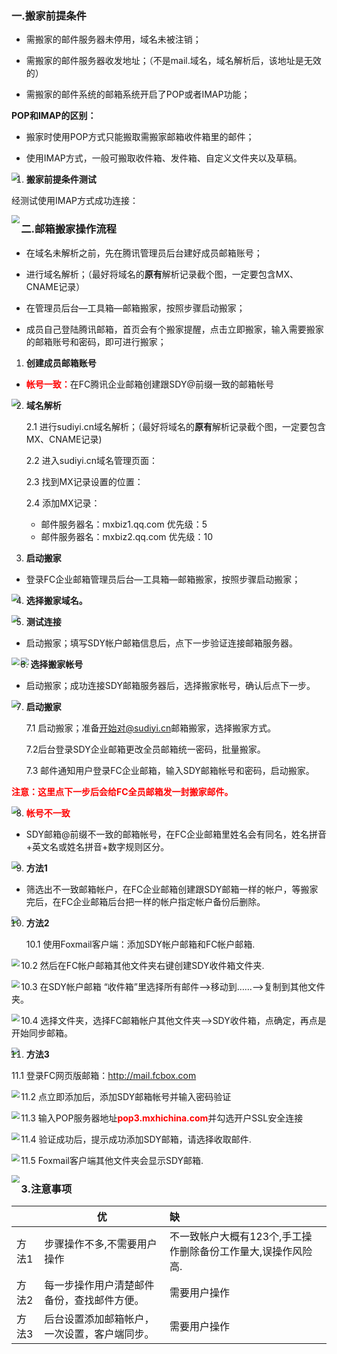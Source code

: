 ### 一.**搬家前提条件**

- 需搬家的邮件服务器未停用，域名未被注销；

- 需搬家的邮件服务器收发地址；（不是mail.域名，域名解析后，该地址是无效的）

- 需搬家的邮件系统的邮箱系统开启了POP或者IMAP功能；

**POP和IMAP的区别：**

- 搬家时使用POP方式只能搬取需搬家邮箱收件箱里的邮件；

- 使用IMAP方式，一般可搬取收件箱、发件箱、自定义文件夹以及草稿。

<img src=".\typora-user-images\image-20200720133355977.png" style="zoom:80%;" align="left"/>

1.  **搬家前提条件测试**

经测试使用IMAP方式成功连接：

<img src=".\typora-user-images\image-20200720141442074.png"  style="zoom:80%;" align="left"/>

### 二.**邮箱搬家操作流程**

- 在域名未解析之前，先在腾讯管理员后台建好成员邮箱账号；

- 进行域名解析；（最好将域名的**原有**解析记录截个图，一定要包含MX、CNAME记录）

- 在管理员后台—工具箱—邮箱搬家，按照步骤启动搬家；

- 成员自己登陆腾讯邮箱，首页会有个搬家提醒，点击立即搬家，输入需要搬家的邮箱账号和密码，即可进行搬家；

1. **创建成员邮箱账号**

- <font color="red">**帐号一致：**</font>在FC腾讯企业邮箱创建跟SDY@前缀一致的邮箱帐号

<img src=".\typora-user-images\image-20200720141816562.png" style="zoom:80%;" align="left"/>

2. **域名解析**

   2.1 进行sudiyi.cn域名解析；（最好将域名的**原有**解析记录截个图，一定要包含MX、CNAME记录)

   2.2 进入sudiyi.cn域名管理页面：

   2.3 找到MX记录设置的位置：

   2.4 添加MX记录：

   - 邮件服务器名：mxbiz1.qq.com 优先级：5
   -  邮件服务器名：mxbiz2.qq.com 优先级：10

3. **启动搬家**

- 登录FC企业邮箱管理员后台—工具箱—邮箱搬家，按照步骤启动搬家；

<img src=".\typora-user-images\image-20200720142318628.png"  style="zoom:80%;" align="left" />

4. **选择搬家域名。**

<img src=".\typora-user-images\image-20200720142550653.png"  style="zoom:80%;" align="left" />

5. **测试连接**

- 启动搬家；填写SDY帐户邮箱信息后，点下一步验证连接邮箱服务器。

<img src=".\typora-user-images\image-20200720142634660.png"  style="zoom:80%;" align="left" />

<img src=".\typora-user-images\image-20200720142757067.png"  style="zoom:80%;" align="left" />

6. **选择搬家帐号**

- 启动搬家；成功连接SDY邮箱服务器后，选择搬家帐号，确认后点下一步。

<img src=".\typora-user-images\image-20200720142841506.png"  style="zoom:80%;" align="left" />

7. **启动搬家**

   7.1 启动搬家；准备[开始对](mailto:开始对@sudiyi.cn)[@sudiyi.cn](mailto:开始对@sudiyi.cn)邮箱搬家，选择搬家方式。

   7.2后台登录SDY企业邮箱更改全员邮箱统一密码，批量搬家。

   7.3 邮件通知用户登录FC企业邮箱，输入SDY邮箱帐号和密码，启动搬家。

<font color="red">**注意：这里点下一步后会给FC全员邮箱发一封搬家邮件。**</font>

<img src=".\typora-user-images\image-20200720142939420.png"  style="zoom:80%;" align="left" />

8. <font color="red">**帐号不一致**</font>

- SDY邮箱@前缀不一致的邮箱帐号，在FC企业邮箱里姓名会有同名，姓名拼音+英文名或姓名拼音+数字规则区分。

<img src=".\typora-user-images\image-20200720143326331.png"  style="zoom:80%;" align="left" />

9. **方法1**

- 筛选出不一致邮箱帐户，在FC企业邮箱创建跟SDY邮箱一样的帐户，等搬家完后，在FC企业邮箱后台把一样的帐户指定帐户备份后删除。

<img src=".\typora-user-images\image-20200720143554139.png"  style="zoom:80%;" align="left" />

10. **方法2**

    10.1 使用Foxmail客户端：添加SDY帐户邮箱和FC帐户邮箱.

<img src=".\typora-user-images\image-20200720143701185.png"  style="zoom:80%;" align="left" />

10.2 然后在FC帐户邮箱其他文件夹右键创建SDY收件箱文件夹.

<img src=".\typora-user-images\image-20200720143735329.png"  style="zoom:80%;" align="left" />

10.3 在SDY帐户邮箱 “收件箱”里选择所有邮件-->移动到……-->复制到其他文件夹。

<img src=".\typora-user-images\image-20200720143806571.png"  style="zoom:80%;" align="left" />

10.4 选择文件夹，选择FC邮箱帐户其他文件夹-->SDY收件箱，点确定，再点是开始同步邮箱。

<img src=".\typora-user-images\image-20200720143831959.png"  style="zoom:80%;" align="left" />

11. **方法3**

11.1 登录FC网页版邮箱：http://mail.fcbox.com

<img src=".\typora-user-images\image-20200720143937195.png"  style="zoom:80%;" align="left" />

11.2 点立即添加后，添加SDY邮箱帐号并输入密码验证

<img src=".\typora-user-images\image-20200720144015891.png"  style="zoom:80%;" align="left" />

11.3 输入POP服务器地址<font color="red">**pop3.mxhichina.com**</font>并勾选开户SSL安全连接

<img src=".\typora-user-images\image-20200720144033821.png"  style="zoom:80%;" align="left" />

11.4 验证成功后，提示成功添加SDY邮箱，请选择收取邮件.

<img src=".\typora-user-images\image-20200720144053683.png"  style="zoom:80%;" align="left" />

11.5 Foxmail客户端其他文件夹会显示SDY邮箱.

<img src=".\typora-user-images\image-20200720144130016.png"  style="zoom:80%;" align="left" />

### 3.**注意事项**

|       | **优**                                       | **缺**                                                       |
| ----- | -------------------------------------------- | :----------------------------------------------------------- |
| 方法1 | 步骤操作不多,不需要用户操作                  | 不一致帐户大概有123个,手工操作删除备份工作量大,误操作风险高. |
| 方法2 | 每一步操作用户清楚邮件备份，查找邮件方便。   | 需要用户操作                                                 |
| 方法3 | 后台设置添加邮箱帐户，一次设置，客户端同步。 | 需要用户操作                                                 |

